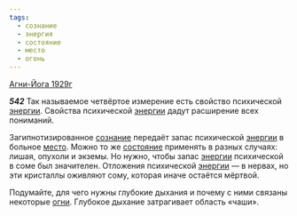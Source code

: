 ```yaml
---
tags:
  - сознание
  - энергия
  - состояние
  - место
  - огонь
---
```


[Агни-Йога 1929г](/agni/1929)

___542___
Так называемое четвёртое измерение есть свойство психической [энергии](/tag/#энергия). Свойства психической [энергии](/tag/#энергия) дадут расширение всех пониманий.   

Загипнотизированное [сознание](/tag/#сознание) передаёт запас психической [энергии](/tag/#энергия) в больное [место](/tag/#место). Можно то же [состояние](/tag/#состояние) применять в разных случаях: лишая, опухоли и экземы. Но нужно, чтобы запас [энергии](/tag/#энергия) психической в соме был значителен. Отложения психической [энергии](/tag/#энергия) — в нервах, но эти кристаллы оживляют сому, которая иначе остаётся мёртвой.   

Подумайте, для чего нужны глубокие дыхания и почему с ними связаны некоторые [огни](/tag/#огонь). Глубокое дыхание затрагивает область «чаши».